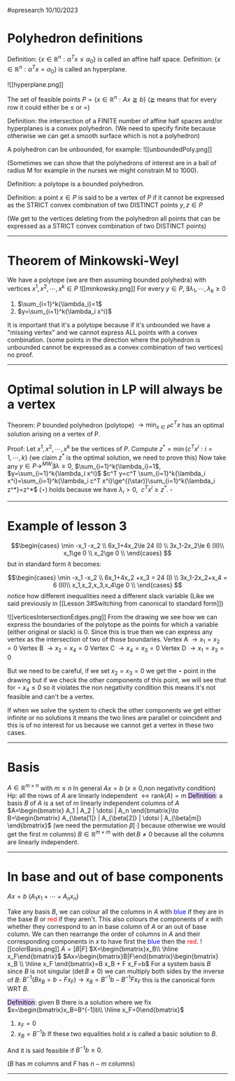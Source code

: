 #opresearch 
10/10/2023
# Polyhedron definitions
Definition: $\{ x\in\mathbb{R}^n:\alpha^Tx\le\alpha_0 \}$ is called an affine half space.
Definition: $\{ x\in\mathbb{R}^n:\alpha^Tx=\alpha_0 \}$ is called an hyperplane.

![[hyperplane.png]]

The set of feasible points $P=\{x\in\mathbb{R}^n:Ax\geqq b\}$ 
($\geqq$ means that for every row it could either be $\le$ or $=$)

Definition: the intersection of a FINITE number of affine half spaces and/or hyperplanes is a convex polyhedron. 
(We need to specify finite because otherwise we can get a smooth surface which is not a polyhedron)

A polyhedron can be unbounded, for example:
![[unboundedPoly.png]]

(Sometimes we can show that the polyhedrons of interest are in a ball of radius M for example in the nurses we might constrain M to 1000).

Definition: a polytope is a bounded polyhedron.

Definition: a point $x\in P$ is said to be a vertex of $P$ if it cannot be expressed as the STRICT convex combination of two DISTINCT points $y,z \in P$

(We get to the vertices deleting from the polyhedron all points that can be expressed as a STRICT convex combination of two DISTINCT points)

---

# Theorem of Minkowski-Weyl

We have a polytope (we are then assuming bounded polyhedra) with vertices $x^1,x^2,\dotsi,x^k \in P$
![[minkowsky.png]]
For every $y \in P, \exists \lambda_1,\dotsi,\lambda_k \ge 0$
1. $\sum_{i=1}^k{\lambda_i}=1$
2. $y=\sum_{i=1}^k{\lambda_i x^i}$

It is important that it's a polytope because if it's unbounded we have a "missing vertex" and we cannot express ALL points with a convex combination.
(some points in the direction where the polyhedron is unbounded cannot be expressed as a convex combination of two vertices)
no proof.

---
# Optimal solution in LP will always be a vertex
Theorem: $P$ bounded polyhedron (polytope) $\to \min_{x\in P}{c^T x}$ has an optimal solution arising on a vertex of P.

Proof: Let $x^1,x^2,\dotsi,x^k$ be the vertices of $P$.
Compute $z^* = \min\{c^T x^i :i=1,\dotsi,k\}$
(we claim $z^*$ is the optimal solution, we need to prove this)
Now take any $y\in P \to^{MW} \exists\lambda\ge0$, $\sum_{i=1}^k{\lambda_i}=1$, $y=\sum_{i=1}^k{\lambda_i x^i}$
$c^T y=c^T \sum_{i=1}^k{\lambda_i x^i}=\sum_{i=1}^k{\lambda_i c^T x^i}\ge^{(\star)}\sum_{i=1}^k{\lambda_i z^*}=z^*$
$(\star)$ holds because we have $\lambda_i>0,\ \  c^T x^i \ge z^*$. $\square$

---
# Example of lesson 3
$$\begin{cases}
\min -x_1 -x_2 \\
6x_1+4x_2\le 24 (I) \\
3x_1-2x_2\le 6 (II)\\  
x_1\ge 0 \\
x_2\ge 0 \\
\end{cases}
$$
but in standard form it becomes: 

$$\begin{cases}
\min -x_1 -x_2 \\
6x_1+4x_2 +x_3 = 24 (I) \\
3x_1-2x_2+x_4 = 6 (II)\\  
x_1,x_2,x_3,x_4\ge 0 \\
\end{cases}
$$
notice how different inequalities need a different slack variable (Like we said previously in [[Lesson 3#Switching from canonical to standard form]])

![[verticesIntersectionEdges.png]]
From the drawing we see how we can express the boundaries of the polytope as the points for which a variable (either original or slack) is 0.
Since this is true then we can express any vertex  as the intersection of two of those boundaries.
Vertex A $\to x_1=x_2=0$
Vertex B $\to x_2=x_4=0$
Vertex C $\to x_4=x_3=0$
Vertex D $\to x_1=x_3=0$

But we need to be careful, if we set $x_2=x_3=0$ we get the $\star$ point in the drawing but if we check the other components of this point, we will see that for $\star$ $x_4\le0$ so it violates the non negativity condition this means it's not feasible and can't be a vertex.

If when we solve the system to check the other components we get either infinite or no solutions it means the two lines are parallel or coincident and this is of no interest for us because we cannot get a vertex in these two cases.

---
# Basis
$A\in \mathbb{R}^{m\times n}$ with $m\le n$
In general $Ax=b$ ($x\ge0$,non negativity condition)  
Hp: all the rows of $A$ are linearly independent $\leftrightarrow \text{rank}(A)=m$
<mark style="background: #D2B3FFA6;">Definition</mark>: a basis $B$ of $A$ is a set of $m$ linearly independent columns of $A$
$A=\begin{bmatrix} A_1 | A_2 | \dotsi | A_n \end{bmatrix}\to B=\begin{bmatrix} A_{\beta[1]} | A_{\beta[2]} | \dotsi | A_{\beta[m]} \end{bmatrix}$ 
(we need the permutation $\beta[\cdot]$  because otherwise we would get the first $m$ columns)
$B\in \mathbb{R}^{m\times m}$ with $\det{B}\ne0$ because all the columns are linearly independent.

---
# In base and out of base components
$Ax=b$
($A_1 x_1+ \dotsi +A_n x_n$)

Take any basis $B$, we can colour all the columns in $A$ with<span style="color:blue"> blue </span>if they are in the base $B$ or<span style="color:red"> red</span> if they aren't.
This also colours the components of $x$ with whether they correspond to an in base column of $A$ or an out of base column. 
We can then rearrange the order of columns in $A$ and their corresponding components in $x$ to have first the<span style="color:blue"> blue </span>then the<span style="color:red"> red</span>.
![[colorBasis.png]]
$A=[B|F]$
$X=\begin{bmatrix}x_B\\ \hline x_F\end{bmatrix}$
$Ax=\begin{bmatrix}B|F\end{bmatrix}\begin{bmatrix} x_B \\ \hline  x_F \end{bmatrix}=B x_B + F x_F=b$ 
For a system basis $B$ since $B$ is not singular ($\det B\ne0$) we can multiply both sides by the inverse of $B$:
$B^{-1}(B x_B  =b-F x_F)\to x_B=B^{-1}b-B^{-1}F x_F$
this is the canonical form WRT $B$.


<mark style="background: #D2B3FFA6;">Definition</mark>: given B there is a solution where we fix  $x=\begin{bmatrix}x_B=B^{-1}b\\ \hline x_F=0\end{bmatrix}$
1. $x_F=0$
2. $x_B= B^{-1}b$
If these two equalities hold $x$ is called a basic solution to $B$.

And it is said feasible if $B^{-1}b\ge0$.

($B$ has $m$ columns and $F$ has $n-m$ columns)


---
